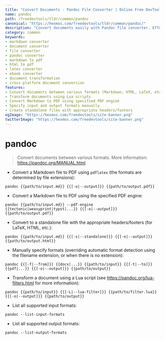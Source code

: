 ```yaml
---
title: "Convert Documents - Pandoc File Converter | Online Free DevTools by Hexmos"
name: pandoc
path: /freedevtools/tldr/common/pandoc
canonical: "https://hexmos.com/freedevtools/tldr/common/pandoc/"
description: "Convert documents easily with Pandoc file converter. Effortlessly transform Markdown, HTML, LaTeX and more. Free online tool, no registration required."
category: common
keywords:
- markdown converter
- document converter
- file converter
- pandoc converter
- markdown to pdf
- html to pdf
- latex converter
- ebook converter
- document transformation
- cross-platform document conversion
features:
- Convert documents between various formats (Markdown, HTML, LaTeX, etc.)
- Transform documents using Lua scripts
- Convert Markdown to PDF using specified PDF engine
- Specify input and output formats manually
- Create standalone files with appropriate headers/footers
ogImage: "https://hexmos.com/freedevtools/site-banner.png"
twitterImage: "https://hexmos.com/freedevtools/site-banner.png"
---
```


# pandoc

> Convert documents between various formats.
> More information: <https://pandoc.org/MANUAL.html>.

- Convert a Markdown file to PDF using `pdflatex` (the formats are determined by file extensions):

`pandoc {{path/to/input.md}} {{[-o|--output]}} {{path/to/output.pdf}}`

- Convert a Markdown file to PDF using the specified PDF engine:

`pandoc {{path/to/input.md}} --pdf-engine {{tectonic|weasyprint|typst|...}} {{[-o|--output]}} {{path/to/output.pdf}}`

- Convert to a standalone file with the appropriate headers/footers (for LaTeX, HTML, etc.):

`pandoc {{path/to/input.md}} {{[-s|--standalone]}} {{[-o|--output]}} {{path/to/output.html}}`

- Manually specify formats (overriding automatic format detection using the filename extension, or when there is no extension):

`pandoc {{[-f|--from]}} {{docx|...}} {{path/to/input}} {{[-t|--to]}} {{pdf|...}} {{[-o|--output]}} {{path/to/output}}`

- Transform a document using a Lua script (see <https://pandoc.org/lua-filters.html> for more information):

`pandoc {{path/to/input}} {{[-L|--lua-filter]}} {{path/to/filter.lua}} {{[-o|--output]}} {{path/to/output}}`

- List all supported input formats:

`pandoc --list-input-formats`

- List all supported output formats:

`pandoc --list-output-formats`
